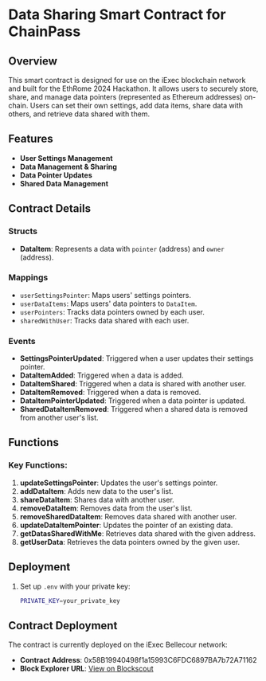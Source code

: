 # Data Sharing Smart Contract for ChainPass

## Overview

This smart contract is designed for use on the iExec blockchain network and built for the EthRome 2024 Hackathon. It allows users to securely store, share, and manage data pointers (represented as Ethereum addresses) on-chain. Users can set their own settings, add data items, share data with others, and retrieve data shared with them.

## Features

- **User Settings Management**
- **Data Management & Sharing**
- **Data Pointer Updates**
- **Shared Data Management**

## Contract Details

### Structs
- **DataItem**: Represents a data with `pointer` (address) and `owner` (address).

### Mappings
- `userSettingsPointer`: Maps users' settings pointers.
- `userDataItems`: Maps users' data pointers to `DataItem`.
- `userPointers`: Tracks data pointers owned by each user.
- `sharedWithUser`: Tracks data shared with each user.

### Events
- **SettingsPointerUpdated**: Triggered when a user updates their settings pointer.
- **DataItemAdded**: Triggered when a data is added.
- **DataItemShared**: Triggered when a data is shared with another user.
- **DataItemRemoved**: Triggered when a data is removed.
- **DataItemPointerUpdated**: Triggered when a data pointer is updated.
- **SharedDataItemRemoved**: Triggered when a shared data is removed from another user's list.

## Functions

### Key Functions:
1. **updateSettingsPointer**: Updates the user's settings pointer.
2. **addDataItem**: Adds new data to the user's list.
3. **shareDataItem**: Shares data with another user.
4. **removeDataItem**: Removes data from the user's list.
5. **removeSharedDataItem**: Removes data shared with another user.
6. **updateDataItemPointer**: Updates the pointer of an existing data.
7. **getDatasSharedWithMe**: Retrieves data shared with the given address.
8. **getUserData**: Retrieves the data pointers owned by the given user.

## Deployment

1. Set up `.env` with your private key:
   ```bash
   PRIVATE_KEY=your_private_key


## Contract Deployment

The contract is currently deployed on the iExec Bellecour network:

- **Contract Address**: 0x58B19940498f1a15993C6FDC6897BA7b72A71162
- **Block Explorer URL**: [View on Blockscout](https://blockscout-bellecour.iex.ec/address/0x58B19940498f1a15993C6FDC6897BA7b72A71162)
